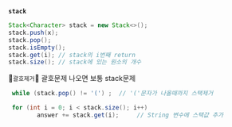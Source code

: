 **`stack`**
```java
Stack<Character> stack = new Stack<>();
stack.push(x);
stack.pop();
stack.isEmpty();
stack.get(i); // stack의 i번째 return
stack.size(); // stack에 있는 원소의 개수
```


🦝`괄호제거`🦝
괄호문제 나오면 보통 stack문제
```java
 while (stack.pop() != '(') ;  // '('문자가 나올때까지 스택제거

 for (int i = 0; i < stack.size(); i++)
        answer += stack.get(i);     // String 변수에 스택값 추가 
```